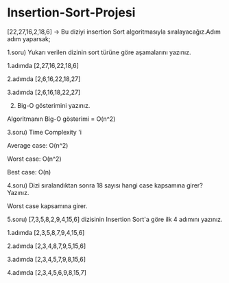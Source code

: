 # Insertion-Sort-Projesi


[22,27,16,2,18,6] -> Bu diziyi insertion Sort algoritmasıyla sıralayacağız.Adım adım yaparsak;

1.soru) Yukarı verilen dizinin sort türüne göre aşamalarını yazınız.

1.adımda  [2,27,16,22,18,6]

 2.adımda [2,6,16,22,18,27]
 
 3.adımda [2,6,16,18,22,27]
 
 2) Big-O gösterimini yazınız.

 Algoritmanın Big-O gösterimi = O(n^2)
 
3.soru) Time Complexity 'i
 
 Average case: O(n^2)

 Worst case: O(n^2)
 
 Best case: O(n)

4.soru) Dizi sıralandıktan sonra 18 sayısı hangi case kapsamına girer? Yazınız.

Worst case kapsamına girer.

5.soru) [7,3,5,8,2,9,4,15,6] dizisinin Insertion Sort'a göre ilk 4 adımını yazınız.

1.adımda [2,3,5,8,7,9,4,15,6]

2.adımda [2,3,4,8,7,9,5,15,6]

3.adımda [2,3,4,5,7,9,8,15,6]

4.adımda [2,3,4,5,6,9,8,15,7]

